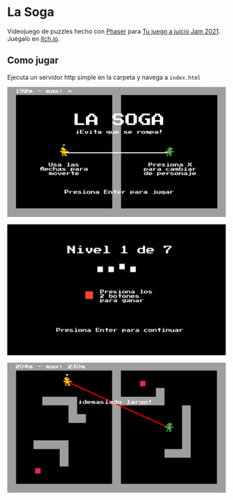 # La Soga

Videojuego de puzzles hecho con [Phaser](https://phaser.io) para [Tu juego a juicio Jam 2021](https://itch.io/jam/tu-juego-a-juicio-jam-2021). Juégalo en [itch.io](https://joaquin30.itch.io/la-soga).

## Como jugar

Ejecuta un servidor http simple en la carpeta y navega a `index.html`

![Captura de Pantalla 1](art/screenshot1.png)

![Captura de Pantalla 2](art/screenshot2.png)

![Captura de Pantalla 3](art/screenshot3.png)
